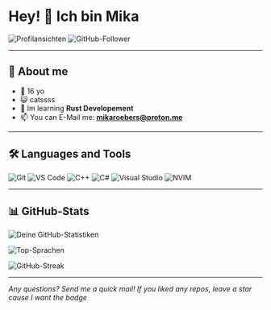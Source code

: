 # Hey! 👋 Ich bin Mika

![Profilansichten](https://komarev.com/ghpvc/?username=mroeb&color=blueviolet) 
![GitHub-Follower](https://img.shields.io/github/followers/mroeb?label=Follow&style=social)

---

## 🚀 About me

- 🎂 16 yo
- 😺 catssss
- 🌱 Im learning **Rust Developement**
- 📫 You can E-Mail me: **mikaroebers@proton.me**

---

## 🛠️ Languages and Tools

![Git](https://img.shields.io/badge/-Git-F05032?style=flat-square&logo=git&logoColor=white)
![VS Code](https://img.shields.io/badge/-VS%20Code-007ACC?style=flat-square&logo=visual-studio-code&logoColor=white)
![C++](https://img.shields.io/badge/-C++-00599C?style=flat-square&logo=c%2B%2B&logoColor=white)
![C#](https://img.shields.io/badge/-C%23-239120?style=flat-square&logo=c-sharp&logoColor=white)
![Visual Studio](https://img.shields.io/badge/-Visual%20Studio-5C2D91?style=flat-square&logo=visual-studio&logoColor=white)
![NVIM](https://img.shields.io/badge/-NVIM-447dac?style=flat-square&logo=neovim&logoColor=green)

---

## 📊 GitHub-Stats
![Deine GitHub-Statistiken](https://github-readme-stats.vercel.app/api?username=mroeb&show_icons=true&theme=radical)

![Top-Sprachen](https://github-readme-stats.vercel.app/api/top-langs/?username=mroeb&layout=compact&theme=radical)


![GitHub-Streak](https://github-readme-streak-stats.herokuapp.com/?user=mroeb&theme=radical)

---

*Any questions? Send me a quick mail! If you liked any repos, leave a star cause I want the badge*
